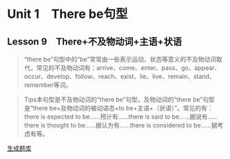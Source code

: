 ﻿ # Unit 1　There be句型
 ## Lesson 9　There+不及物动词+主语+状语
 
> “there be”句型中的“be”常常由一些表示运动、状态等意义的不及物动词取代，常见的不及物动词有：arrive、come、enter、pass、go、appear、occur、develop、follow、reach、exist、lie、live、remain、stand、remember等词。

> Tips本句型是不及物动词的“there be”句型，及物动词的“there be”句型是“there be+及物动词的被动语态+to be+主语+（状语）”。常见的有：there is expected to be……预计有……there is said to be……据说有……there is thought to be……据认为有……there is considered to be……据考虑有等。


 [生成题库](./sentence/f009.json)